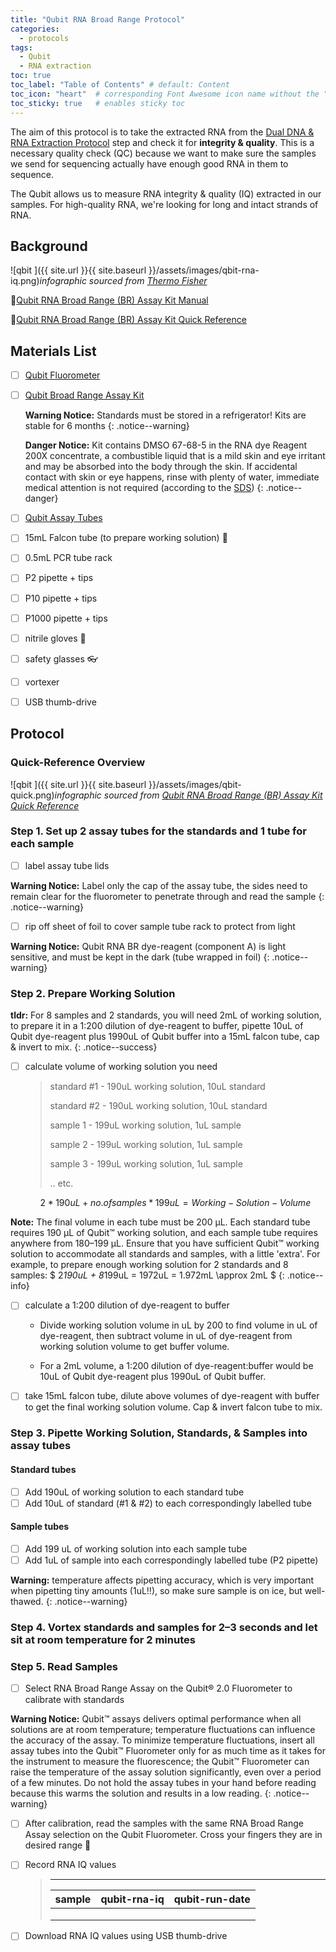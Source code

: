 ```yaml
---
title: "Qubit RNA Broad Range Protocol"
categories:
  - protocols
tags:
  - Qubit
  - RNA extraction
toc: true
toc_label: "Table of Contents" # default: Content
toc_icon: "heart"  # corresponding Font Awesome icon name without the "fa" prefix
toc_sticky: true   # enables sticky toc
---
```


The aim of this protocol is to take the extracted RNA from the [Dual DNA & RNA Extraction Protocol](https://sarahtanja.github.io/lab-book/protocols/lab/protocol-DNARNAextraction/) step and check it for **integrity & quality**. This is a necessary quality check (QC) because we want to make sure the samples we send for sequencing actually have enough good RNA in them to sequence. 

The Qubit allows us to measure RNA integrity & quality (IQ) extracted in our samples.  For high-quality RNA, we're looking for long and intact strands of RNA.

## Background

![qbit ]({{ site.url }}{{ site.baseurl }}/assets/images/qbit-rna-iq.png)*infographic sourced from [Thermo Fisher](https://www.thermofisher.com/document-connect/document-connect.html?url=https://assets.thermofisher.com/TFS-Assets%2FBID%2Fposters%2Fqubit-rna-iq-assay-fluorometric-rna-quality-assessment-poster.pdf)*

👀[Qubit RNA Broad Range (BR) Assay Kit Manual](https://www.thermofisher.com/document-connect/document-connect.html?url=https://assets.thermofisher.com/TFS-Assets%2FLSG%2Fmanuals%2FQubit_RNA_BR_Assay_UG.pdf)

👀[Qubit RNA Broad Range (BR) Assay Kit Quick Reference](https://www.thermofisher.com/document-connect/document-connect.html?url=https://assets.thermofisher.com/TFS-Assets%2FLSG%2Fmanuals%2FQRC10210.pdf)

## Materials List

- [ ] [Qubit Fluorometer](https://www.thermofisher.com/order/catalog/product/Q33238?SID=srch-srp-Q33238) 

- [ ] [Qubit Broad Range Assay Kit](https://www.thermofisher.com/order/catalog/product/Q10210) 

  **Warning Notice:** Standards must be stored in a refrigerator! Kits are stable for 6 months
  {: .notice--warning}

  **Danger Notice:** Kit contains DMSO 67-68-5 in the RNA dye Reagent 200X concentrate, a combustible liquid that is a mild skin and eye irritant and may be absorbed into the body through the skin. If accidental contact with skin or eye happens, rinse with plenty of water, immediate medical attention is not required (according to the [SDS](https://www.thermofisher.com/document-connect/document-connect.html?url=https://assets.thermofisher.com/TFS-Assets%2FLSG%2FSDS%2FQ10210COMPONENTA_MTR-NALT_EN.pdf))
  {: .notice--danger}

- [ ] [Qubit Assay Tubes](https://www.thermofisher.com/order/catalog/product/Q32856?SID=srch-srp-Q32856) 

- [ ] 15mL Falcon tube (to prepare working solution) 🧪

- [ ] 0.5mL PCR tube rack

- [ ] P2 pipette + tips

- [ ] P10 pipette + tips

- [ ] P1000 pipette + tips

- [ ] nitrile gloves 🧤

- [ ] safety glasses 👓

- [ ] vortexer

- [ ] USB thumb-drive

## Protocol

### Quick-Reference Overview

![qbit ]({{ site.url }}{{ site.baseurl }}/assets/images/qbit-quick.png)*infographic sourced from [Qubit RNA Broad Range (BR) Assay Kit Quick Reference](https://www.thermofisher.com/document-connect/document-connect.html?url=https://assets.thermofisher.com/TFS-Assets%2FLSG%2Fmanuals%2FQRC10210.pdf)*

### Step 1. Set up 2 assay tubes for the standards and 1 tube for each sample

- [ ] label assay tube lids

**Warning Notice:** Label only the cap of the assay tube, the sides need to remain 	 clear for the fluorometer to penetrate through and read the sample
{: .notice--warning}

- [ ] rip off sheet of foil to cover sample tube rack to protect from light

**Warning Notice:** Qubit RNA BR dye-reagent (component A) is light sensitive, and must be kept in the dark (tube wrapped in foil)
{: .notice--warning}

### Step 2. Prepare Working Solution

**tldr:** For 8 samples and 2 standards, you will need 2mL of working solution, to prepare it in a 1:200 dilution of dye-reagent to buffer, pipette 10uL of Qubit dye-reagent plus 1990uL of Qubit buffer into a 15mL falcon tube, cap & invert to mix.
{: .notice--success}

- [ ] calculate volume of working solution you need

  > standard #1 - 190uL working solution, 10uL standard
  >
  > standard #2 - 190uL working solution, 10uL standard
  >
  > sample 1      - 199uL working solution, 1uL sample
  >
  > sample 2      - 199uL working solution, 1uL sample
  >
  > sample 3      - 199uL working solution, 1uL sample
  >
  > .. etc.
  >
  
  $$
  2*190uL + no. of samples *199uL = Working-Solution-Volume
  $$

**Note:** The final volume in each tube must be 200 µL. Each standard tube requires 190 µL of Qubit™ working solution, and each sample tube requires anywhere from 180–199 µL. Ensure that you have sufficient Qubit™ working solution to accommodate all standards and samples, with a little 'extra'. For example, to prepare enough working solution for 2 standards and 8 samples: $ 2*190uL + 8*199uL = 1972uL = 1.972mL \approx 2mL $
{: .notice--info}

- [ ] calculate a 1:200 dilution of dye-reagent to buffer

  - Divide working solution volume in uL by 200 to find volume in uL of dye-reagent, then subtract volume in uL of dye-reagent from working solution volume to get buffer volume. 

  - For a 2mL volume, a 1:200 dilution of dye-reagent:buffer would be 10uL of Qubit dye-reagent plus 1990uL of Qubit buffer.

- [ ] take 15mL falcon tube, dilute above volumes of dye-reagent with buffer to get the final working solution volume. Cap & invert falcon tube to mix. 

### Step 3. Pipette Working Solution, Standards, & Samples into assay tubes

#### Standard tubes

- [ ] Add 190uL of working solution to each standard tube
- [ ] Add 10uL of standard (#1 & #2) to each correspondingly labelled tube

#### Sample tubes

- [ ] Add 199 uL of working solution into each sample tube
- [ ] Add 1uL of sample into each correspondingly labelled tube (P2 pipette)

**Warning:** temperature affects pipetting accuracy, which is very important when pipetting tiny amounts (1uL!!), so make sure sample is on ice, but well-thawed.
{: .notice--warning}

### Step 4. Vortex standards and samples for 2–3 seconds and let sit at room temperature for 2 minutes

### Step 5. Read Samples

- [ ] Select RNA Broad Range Assay on the Qubit® 2.0 Fluorometer to calibrate with standards 

**Warning Notice:** Qubit™ assays delivers optimal performance when all solutions are at room temperature; temperature fluctuations can influence the accuracy of the assay. To minimize temperature fluctuations, insert all assay tubes into the Qubit™ Fluorometer only for as much time as it takes for the instrument to measure the fluorescence; the Qubit™ Fluorometer can raise the temperature of the assay solution significantly, even over a period of a few minutes. Do not hold the assay tubes in your hand before reading because this warms the solution and results in a low
reading.
{: .notice--warning}

- [ ] After calibration, read the samples with the same RNA Broad Range Assay selection on the Qubit Fluorometer. Cross your fingers they are in desired range 🤞

- [ ] Record RNA IQ values

  > ------
  >
  > | sample | qubit-rna-iq | qubit-run-date |
  > | ------ | ------------ | -------------- |
  > |        |              |                |
  > |        |              |                |
  > |        |              |                |
  >
  > 

- [ ] Download RNA IQ values using USB thumb-drive

  
